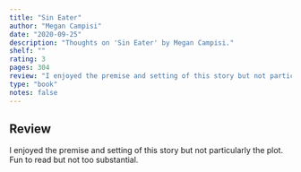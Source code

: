 ```yaml
---
title: "Sin Eater"
author: "Megan Campisi"
date: "2020-09-25"
description: "Thoughts on 'Sin Eater' by Megan Campisi."
shelf: ""
rating: 3
pages: 304
review: "I enjoyed the premise and setting of this story but not particularly the plot. Fun to read but not too substantial."
type: "book"
notes: false
---
```


## Review

I enjoyed the premise and setting of this story but not particularly the plot. Fun to read but not too substantial.
